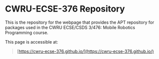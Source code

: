 # CWRU-ECSE-376 Repository

This is the repository for the webpage that provides the APT repository for packages used in the CWRU ECSE/CSDS 3/476: Mobile Robotics Programming course.

This page is accessible at:
> [https://cwru-ecse-376.github.io/](https://cwru-ecse-376.github.io/)
